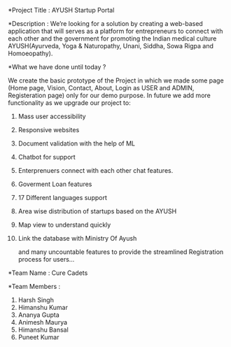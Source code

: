 *Project Title : AYUSH Startup Portal

*Description : We’re looking for a solution by creating a web-based application that will serves as a platform for entrepreneurs to connect with each other and the government for promoting the Indian medical culture AYUSH(Ayurveda, Yoga & Naturopathy, Unani, Siddha, Sowa Rigpa and Homoeopathy).

*What we have done until today ?
  
  We create the basic prototype of the Project in which we made some page (Home page, Vision, Contact, About, Login as USER and ADMIN, Registeration page) only for our demo purpose.
  In future we add more functionality as we upgrade our project to:
  1. Mass user accessibility
  2. Responsive websites
  3. Document validation with the help of ML
  4. Chatbot for support
  5. Enterprenuers connect with each other chat features.
  6. Goverment Loan features
  7. 17 Different languages support
  8. Area wise distribution of startups based on the AYUSH
  9. Map view to understand quickly
  10. Link the database with Ministry Of Ayush

      and many uncountable features to provide the streamlined Registration process for users...


*Team Name : Cure Cadets

*Team Members : 
1. Harsh Singh
2. Himanshu Kumar
3. Ananya Gupta
4. Animesh Maurya
5. Himanshu Bansal
6. Puneet Kumar
